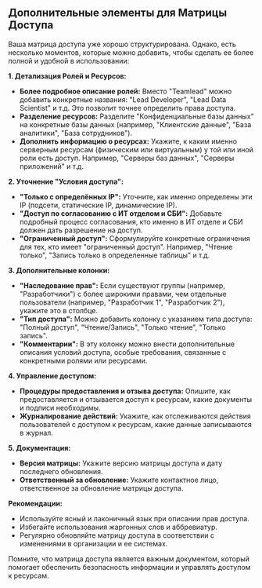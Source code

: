 ##  Дополнительные элементы для Матрицы Доступа

Ваша матрица доступа уже  хорошо структурирована.  Однако, есть несколько моментов, которые можно добавить, чтобы сделать ее  более полной и  удобной в использовании:

**1. Детализация Ролей и Ресурсов:**

* **Более подробное описание ролей:**  Вместо "Teamlead" можно добавить конкретные названия: "Lead Developer", "Lead Data Scientist" и т.д. Это позволит  точнее  определить права доступа.
* **Разделение ресурсов:** Разделите  "Конфиденциальные базы данных" на  конкретные базы данных (например, "Клиентские данные", "База аналитики", "База сотрудников").
* **Дополнить информацию о ресурсах:**  Укажите, к каким именно  серверным ресурсам (физическим или виртуальным) у той или иной  роли есть доступ. Например,  "Серверы баз данных",  "Серверы приложений"  и т.д.

**2. Уточнение  "Условия доступа":**

* **"Только с определённых IP":**  Уточните, как именно  определены эти IP (подсети, статические IP,  динамические IP).
* **"Доступ по согласованию с ИТ отделом и СБИ":**  Добавьте  подробный  процесс  согласования,  кто именно  в ИТ отделе и СБИ  должен  дать  разрешение на  доступ.
* **"Ограниченный доступ":**  Сформулируйте  конкретные ограничения для тех, кто имеет "ограниченный доступ". Например,  "Чтение только", "Запись только в определенные таблицы" и т.д.

**3. Дополнительные колонки:**

* **"Наследование прав":**  Если  существуют группы (например, "Разработчики")  с  более  широкими  правами,  чем  отдельные  пользователи (например,  "Разработчик 1", "Разработчик 2"),  укажите  это  в  столбце.
* **"Тип доступа":**  Можно  добавить  колонку  с  указанием типа доступа:  "Полный доступ",  "Чтение/Запись",  "Только чтение",  "Только запись".
* **"Комментарии":**  В эту колонку можно  внести  дополнительные  описания  условий доступа,  особые  требования,  связанные  с  конкретными  ролями  или  ресурсами.

**4. Управление доступом:**

* **Процедуры  предоставления  и  отзыва доступа:**  Опишите,  как  предоставляется  и  отзывается  доступ  к  ресурсам,  какие  документы  и  подписи  необходимы.
* **Журналирование  действий:**  Укажите,  как  отслеживаются  действия  пользователей  с  доступом  к  ресурсам,  какие  данные  записываются  в  журнал.


**5.  Документация:**

* **Версия матрицы:**  Укажите  версию  матрицы  доступа  и  дату  последнего  обновления.
* **Ответственный за  обновление:**  Укажите  контактное  лицо,  ответственное  за  обновление  матрицы  доступа.

**Рекомендации:**

* Используйте  ясный  и  лаконичный  язык  при  описании  прав  доступа.
* Избегайте  использования  жаргонных  слов  и  аббревиатур.
* Регулярно  обновляйте  матрицу  доступа  в  соответствии  с  изменениями  в  организации  и  ее  системах.

Помните, что  матрица  доступа  является  важным  документом,  который  помогает  обеспечить  безопасность  информации  и  управлять  доступом  к  ресурсам.  
